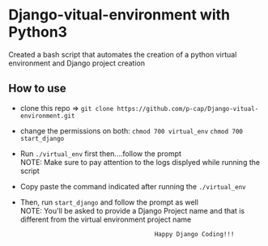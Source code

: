 # Django-vitual-environment with Python3
Created a bash script that automates the creation of a python virtual environment and Django project creation

## How to use
- clone this repo => ```git clone https://github.com/p-cap/Django-vitual-environment.git```
- change the permissions on both:
  ```chmod 700 virtual_env```
  ```chmod 700 start_django```
- Run ```./virtual_env``` first then....follow the prompt  
     NOTE: Make sure to pay attention to the logs displyed while running the script
- Copy paste the command indicated after running the ```./virtual_env```
- Then, run ```start_django``` and follow the prompt as well  
     NOTE: You'll be asked to provide a Django Project name and that is different from the virtual environment project name
     
                                           Happy Django Coding!!!
